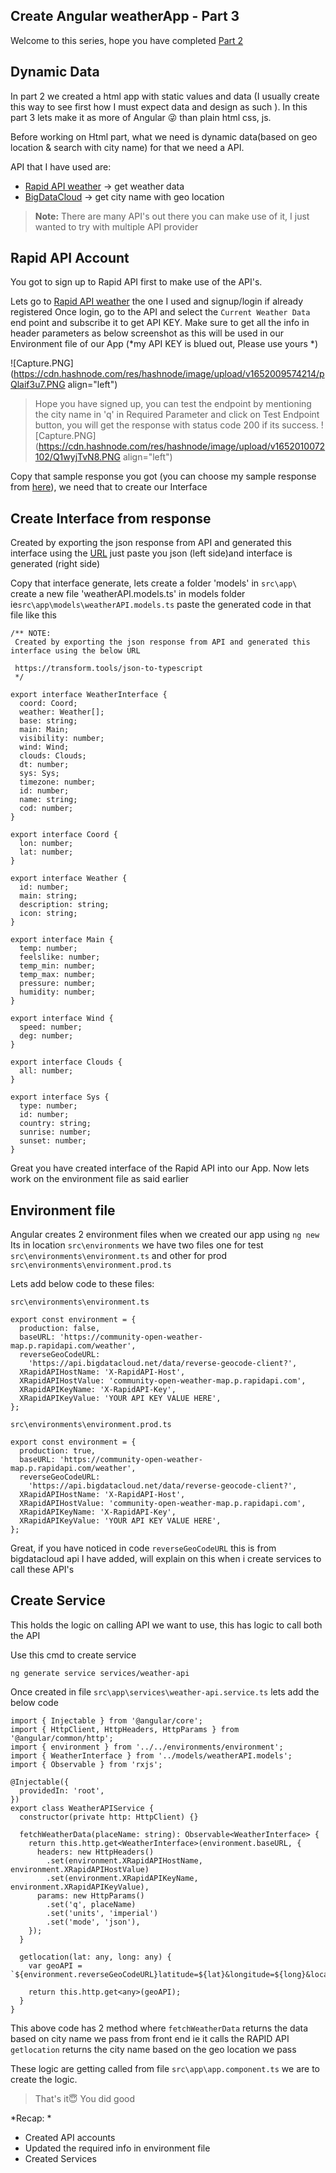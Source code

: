 ## Create Angular weatherApp - Part 3

Welcome to this series, hope you have completed [Part 2](https://shijoshaji.hashnode.dev/create-angular-weatherapp-part-2)

## Dynamic Data
In part 2 we created a html app with static values and data (I usually create this way to see first how I must expect data and design as such ). In this part 3 lets make it as more of Angular 😜 than plain html css, js.

Before working on Html part, what we need is dynamic data(based on geo location & search with city name) for that we need a API.

API that I have used are:
- [Rapid API weather](https://rapidapi.com/community/api/open-weather-map) -> get weather data
- [BigDataCloud](https://www.bigdatacloud.com/blog/convert-getcurrentposition-free-reversegeocoding-api) -> get city name with geo location
> **Note:** There are many API's out there you can make use of it, I just wanted to try with multiple API provider

## Rapid API Account
You got to sign up to Rapid API first to make use of the API's.

Lets go to [Rapid API weather](https://rapidapi.com/community/api/open-weather-map) the one I used and signup/login if already registered
Once login, go to the API and select the `Current Weather Data` end point and subscribe it to get API KEY.
Make sure to get all the info in header parameters as below screenshot as this will be used in our Environment file of our App (*my API KEY is blued out, Please use yours *)

![Capture.PNG](https://cdn.hashnode.com/res/hashnode/image/upload/v1652009574214/pQlaif3u7.PNG align="left")

> Hope you have signed up, you can test the endpoint by mentioning the city name in 'q' in Required Parameter and click on Test Endpoint button, you will get the response with status code 200 if its success.
![Capture.PNG](https://cdn.hashnode.com/res/hashnode/image/upload/v1652010072102/Q1wyjTvN8.PNG align="left")

Copy that sample response you got (you can choose my sample response from [here](https://github.com/shijoshaji/weatherApp/blob/main/src/app/services/sampleResponse.json)), we need that to create our Interface

## Create Interface from response
Created by exporting the json response from API and generated this interface using the [URL]( https://transform.tools/json-to-typescript) just paste you json (left side)and interface is generated (right side)

Copy that interface generate, lets create a folder 'models' in `src\app\` create a new file 'weatherAPI.models.ts' in models folder ie`src\app\models\weatherAPI.models.ts` paste the generated code in that file like this

```
/** NOTE:
 Created by exporting the json response from API and generated this interface using the below URL
 
 https://transform.tools/json-to-typescript
 */

export interface WeatherInterface {
  coord: Coord;
  weather: Weather[];
  base: string;
  main: Main;
  visibility: number;
  wind: Wind;
  clouds: Clouds;
  dt: number;
  sys: Sys;
  timezone: number;
  id: number;
  name: string;
  cod: number;
}

export interface Coord {
  lon: number;
  lat: number;
}

export interface Weather {
  id: number;
  main: string;
  description: string;
  icon: string;
}

export interface Main {
  temp: number;
  feelslike: number;
  temp_min: number;
  temp_max: number;
  pressure: number;
  humidity: number;
}

export interface Wind {
  speed: number;
  deg: number;
}

export interface Clouds {
  all: number;
}

export interface Sys {
  type: number;
  id: number;
  country: string;
  sunrise: number;
  sunset: number;
}

``` 

Great you have created interface of the Rapid API into our App.
Now lets work on the environment file as said earlier

## Environment file
Angular creates 2 environment files when we created our app using `ng new` 
Its in location `src\environments` we have two files one for test `src\environments\environment.ts` and other for prod `src\environments\environment.prod.ts`

Lets add below code to these files:

`src\environments\environment.ts`

```
export const environment = {
  production: false,
  baseURL: 'https://community-open-weather-map.p.rapidapi.com/weather',
  reverseGeoCodeURL:
    'https://api.bigdatacloud.net/data/reverse-geocode-client?',
  XRapidAPIHostName: 'X-RapidAPI-Host',
  XRapidAPIHostValue: 'community-open-weather-map.p.rapidapi.com',
  XRapidAPIKeyName: 'X-RapidAPI-Key',
  XRapidAPIKeyValue: 'YOUR API KEY VALUE HERE',
};
```
`src\environments\environment.prod.ts`

```
export const environment = {
  production: true,
  baseURL: 'https://community-open-weather-map.p.rapidapi.com/weather',
  reverseGeoCodeURL:
    'https://api.bigdatacloud.net/data/reverse-geocode-client?',
  XRapidAPIHostName: 'X-RapidAPI-Host',
  XRapidAPIHostValue: 'community-open-weather-map.p.rapidapi.com',
  XRapidAPIKeyName: 'X-RapidAPI-Key',
  XRapidAPIKeyValue: 'YOUR API KEY VALUE HERE',
};
```
Great, if you have noticed in code `reverseGeoCodeURL` this is from bigdatacloud api I have added, will explain on this when i create services to call these API's

## Create Service
This holds the logic on calling API we want to use, this has logic to call both the API

Use this cmd to create service
```
ng generate service services/weather-api
```
 Once created in file `src\app\services\weather-api.service.ts` lets add the below code

```
import { Injectable } from '@angular/core';
import { HttpClient, HttpHeaders, HttpParams } from '@angular/common/http';
import { environment } from '../../environments/environment';
import { WeatherInterface } from '../models/weatherAPI.models';
import { Observable } from 'rxjs';

@Injectable({
  providedIn: 'root',
})
export class WeatherAPIService {
  constructor(private http: HttpClient) {}

  fetchWeatherData(placeName: string): Observable<WeatherInterface> {
    return this.http.get<WeatherInterface>(environment.baseURL, {
      headers: new HttpHeaders()
        .set(environment.XRapidAPIHostName, environment.XRapidAPIHostValue)
        .set(environment.XRapidAPIKeyName, environment.XRapidAPIKeyValue),
      params: new HttpParams()
        .set('q', placeName)
        .set('units', 'imperial')
        .set('mode', 'json'),
    });
  }

  getlocation(lat: any, long: any) {
    var geoAPI = `${environment.reverseGeoCodeURL}latitude=${lat}&longitude=${long}&localityLanguage=en`;

    return this.http.get<any>(geoAPI);
  }
}
```
This above code has 2 method where `fetchWeatherData` returns the data based on city name we pass from front end ie it calls the RAPID API
`getlocation` returns the city name based on the geo location we pass 

These logic are getting called from file `src\app\app.component.ts` we are to create the logic.

> That's it😇 You did good

*Recap: *
- Created API accounts
- Updated the required info in environment file
- Created Services



